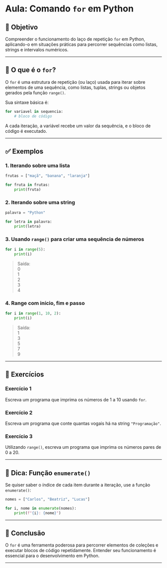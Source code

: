 # Aula: Comando `for` em Python

## 🎯 Objetivo

Compreender o funcionamento do laço de repetição `for` em Python, aplicando-o em situações práticas para percorrer sequências como listas, strings e intervalos numéricos.

---

## 🧠 O que é o `for`?

O `for` é uma estrutura de repetição (ou laço) usada para iterar sobre elementos de uma sequência, como listas, tuplas, strings ou objetos gerados pela função `range()`.

Sua sintaxe básica é:

```python
for variavel in sequencia:
    # bloco de código
```

A cada iteração, a variável recebe um valor da sequência, e o bloco de código é executado.

---

## ✅ Exemplos

### 1. Iterando sobre uma lista

```python
frutas = ["maçã", "banana", "laranja"]

for fruta in frutas:
    print(fruta)
```

### 2. Iterando sobre uma string

```python
palavra = "Python"

for letra in palavra:
    print(letra)
```

### 3. Usando `range()` para criar uma sequência de números

```python
for i in range(5):
    print(i)
```

> Saída:  
> 0  
> 1  
> 2  
> 3  
> 4

### 4. Range com início, fim e passo

```python
for i in range(1, 10, 2):
    print(i)
```

> Saída:  
> 1  
> 3  
> 5  
> 7  
> 9

---

## 🧪 Exercícios

### Exercício 1

Escreva um programa que imprima os números de 1 a 10 usando `for`.

### Exercício 2

Escreva um programa que conte quantas vogais há na string `"Programação"`.

### Exercício 3

Utilizando `range()`, escreva um programa que imprima os números pares de 0 a 20.

---

## 🔄 Dica: Função `enumerate()`

Se quiser saber o índice de cada item durante a iteração, use a função `enumerate()`:

```python
nomes = ["Carlos", "Beatriz", "Lucas"]

for i, nome in enumerate(nomes):
    print(f"{i}: {nome}")
```

---

## 📌 Conclusão

O `for` é uma ferramenta poderosa para percorrer elementos de coleções e executar blocos de código repetidamente. Entender seu funcionamento é essencial para o desenvolvimento em Python.

---

